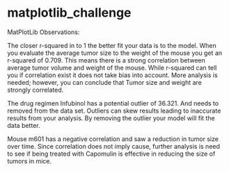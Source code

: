 # matplotlib_challenge

MatPlotLib Observations:

The closer r-squared in to 1 the better fit your data is to the model. When you evaluate the average tumor size to the weight of the mouse you get an r-squared of 0.709. This means there is a strong correlation between average tumor volume and weight of the mouse.  While r-squared can tell you if correlation exist it does not take bias into account. More analysis is needed; however, you can conclude that Tumor size and weight are strongly correlated.

The drug regimen Infubinol has a potential outlier of 36.321. And needs to removed from the data set. Outliers can skew results leading to inaccurate results from your analysis. By removing the outlier your model will fit the data better.

Mouse m601 has a negative correlation and saw a reduction in tumor size over time. Since correlation does not imply cause, further analysis is need to see if being treated with Capomulin is effective in reducing the size of tumors in mice.




